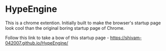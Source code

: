 # HypeEngine

This is a chrome extention. Initially built to make the browser's startup page look cool than the original boring startup page of Chrome.

Follow this link to take a bow of this startup page - https://shivam-042007.github.io/HypeEngine/
